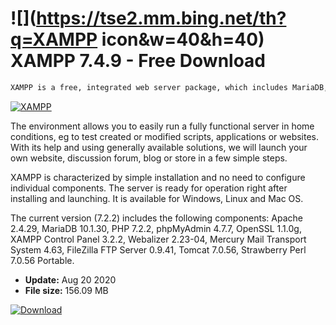 # ![](https://tse2.mm.bing.net/th?q=XAMPP icon&w=40&h=40) XAMPP 7.4.9 - Free Download

```sh
XAMPP is a free, integrated web server package, which includes MariaDB, PHP and Perl.
```
[![XAMPP](https:https://tse3.mm.bing.net/th?id=OIP.WR17og2gulGKX_KIaPlwKgHaD7&pid=Api)](https://softexe.net/win/development-it/server/xampp:heRp.html)

The environment allows you to easily run a fully functional server in home conditions, eg to test created or modified scripts, applications or websites. With its help and using generally available solutions, we will launch your own website, discussion forum, blog or store in a few simple steps.
 
 XAMPP is characterized by simple installation and no need to configure individual components. The server is ready for operation right after installing and launching. It is available for Windows, Linux and Mac OS.
 
 The current version (7.2.2) includes the following components: Apache 2.4.29, MariaDB 10.1.30, PHP 7.2.2, phpMyAdmin 4.7.7, OpenSSL 1.1.0g, XAMPP Control Panel 3.2.2, Webalizer 2.23-04, Mercury Mail Transport System 4.63, FileZilla FTP Server 0.9.41, Tomcat 7.0.56, Strawberry Perl 7.0.56 Portable.


- **Update:** Aug 20 2020
- **File size:** 156.09 MB

[![Download](https://cdn.softexe.net/static/img/download.png)](https://softexe.net/win/development-it/server/xampp:heRp.html)

